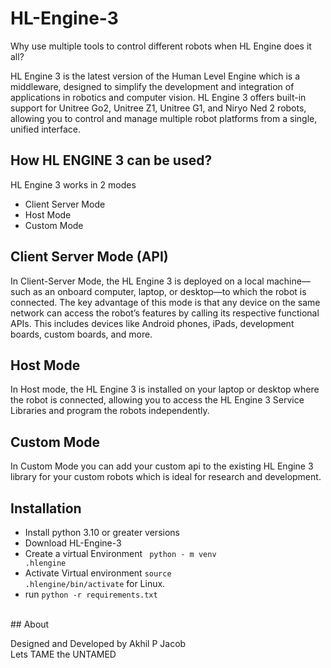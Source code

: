 # HL-Engine-3
Why use multiple tools to control different robots when HL Engine does it all?

HL Engine 3 is the latest version of the Human Level Engine which is a middleware, designed to simplify the development and integration of applications in robotics and computer vision. HL Engine 3 offers built-in support for Unitree Go2, Unitree Z1, Unitree G1, and Niryo Ned 2 robots, allowing you to control and manage multiple robot platforms from a single, unified interface.

## How HL ENGINE 3 can be used? 
HL Engine 3 works in 2 modes
* Client Server Mode
* Host Mode
* Custom Mode

## Client Server Mode (API)
In Client-Server Mode, the HL Engine 3 is deployed on a local machine—such as an onboard computer, laptop, or desktop—to which the robot is connected. The key advantage of this mode is that any device on the same network can access the robot’s features by calling its respective functional APIs. This includes devices like Android phones, iPads, development boards, custom boards, and more.

## Host Mode
In Host mode, the HL Engine 3 is installed on your laptop or desktop where the robot is connected, allowing you to access the HL Engine 3 Service Libraries and program the robots independently.

## Custom Mode
In Custom Mode you can add your custom api to the existing HL Engine 3 library for your custom robots which is ideal for research and development.

## Installation
* Install python 3.10 or greater versions
* Download HL-Engine-3
* Create a virtual Environment
<code> python - m venv .hlengine</code>
* Activate Virtual environment
<code>source .hlengine/bin/activate</code> for Linux.
* run <code>python -r requirements.txt</code>
<br>
## About

Designed and Developed by Akhil P Jacob
<br>
Lets TAME the UNTAMED

